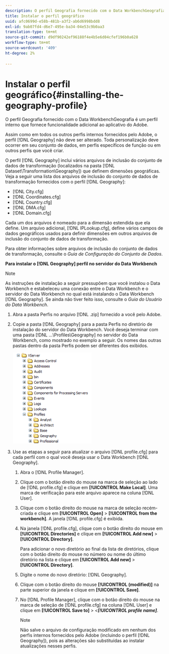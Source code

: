 ```yaml
---
description: O perfil Geografia fornecido com o Data WorkbenchGeografia é um perfil interno que fornece funcionalidade adicional ao aplicativo do Adobe.
title: Instalar o perfil geográfico
uuid: afc0699d-e58b-481b-a3f2-ab6d6998bdd8
exl-id: 9ab07fd4-d6e7-495e-ba34-04e53c9b0aa3
translation-type: tm+mt
source-git-commit: d9df90242ef96188f4e4b5e6d04cfef196b0a628
workflow-type: tm+mt
source-wordcount: '409'
ht-degree: 2%

---
```


# Instalar o perfil geográfico{#installing-the-geography-profile}

O perfil Geografia fornecido com o Data WorkbenchGeografia é um perfil interno que fornece funcionalidade adicional ao aplicativo do Adobe.

Assim como em todos os outros perfis internos fornecidos pelo Adobe, o perfil [!DNL Geography] não deve ser alterado. Toda personalização deve ocorrer em seu conjunto de dados, em perfis específicos de função ou em outros perfis que você criar.

O perfil [!DNL Geography] inclui vários arquivos de inclusão do conjunto de dados de transformação (localizados na pasta [!DNL Dataset\Transformation\Geography]) que definem dimensões geográficas. Veja a seguir uma lista dos arquivos de inclusão do conjunto de dados de transformação fornecidos com o perfil [!DNL Geography]:

* [!DNL City.cfg]
* [!DNL Coordinates.cfg]
* [!DNL Country.cfg]
* [!DNL DMA.cfg]
* [!DNL Domain.cfg]

Cada um dos arquivos é nomeado para a dimensão estendida que ela define. Um arquivo adicional, [!DNL IPLookup.cfg], define vários campos de dados geográficos usados para definir dimensões em outros arquivos de inclusão do conjunto de dados de transformação.

Para obter informações sobre arquivos de inclusão do conjunto de dados de transformação, consulte o *Guia de Configuração do Conjunto de Dados*.

**Para instalar o  [!DNL Geography] perfil no servidor do Data Workbench**

>[!NOTE]
>
>As instruções de instalação a seguir pressupõem que você instalou o Data Workbench e estabeleceu uma conexão entre o Data Workbench e o servidor do Data Workbench no qual está instalando o Data Workbench [!DNL Geography]. Se ainda não tiver feito isso, consulte o *Guia do Usuário do Data Workbench*.

1. Abra a pasta Perfis no arquivo [!DNL .zip] fornecido a você pelo Adobe.
1. Copie a pasta [!DNL Geography] para a pasta Perfis no diretório de instalação do servidor do Data Workbench. Você deseja terminar com uma pasta [!DNL ...\Profiles\Geography] no servidor do Data Workbench, como mostrado no exemplo a seguir. Os nomes das outras pastas dentro da pasta Perfis podem ser diferentes dos exibidos.

   ![Informações da etapa](assets/Geo_installProfiles_dir.png)

1. Use as etapas a seguir para atualizar o arquivo [!DNL profile.cfg] para cada perfil com o qual você deseja usar o Data Workbench [!DNL Geography].

   1. Abra o [!DNL Profile Manager].
   1. Clique com o botão direito do mouse na marca de seleção ao lado de [!DNL profile.cfg] e clique em **[!UICONTROL Make Local]**. Uma marca de verificação para este arquivo aparece na coluna [!DNL User].

   1. Clique com o botão direito do mouse na marca de seleção recém-criada e clique em **[!UICONTROL Open]** > **[!UICONTROL from the workbench]**. A janela [!DNL profile.cfg] é exibida.

   1. Na janela [!DNL profile.cfg], clique com o botão direito do mouse em **[!UICONTROL Directories]** e clique em **[!UICONTROL Add new]** > **[!UICONTROL Directory]**.

      Para adicionar o novo diretório ao final da lista de diretórios, clique com o botão direito do mouse no número ou nome do último diretório na lista e clique em **[!UICONTROL Add new]** > **[!UICONTROL Directory]**.

   1. Digite o nome do novo diretório: [!DNL Geography].
   1. Clique com o botão direito do mouse **[!UICONTROL (modified)]** na parte superior da janela e clique em **[!UICONTROL Save]**.

   1. No [!DNL Profile Manager], clique com o botão direito do mouse na marca de seleção de [!DNL profile.cfg] na coluna [!DNL User] e clique em **[!UICONTROL Save to]** > *&lt;**[!UICONTROL profile name]***.

      >[!NOTE]
      >
      >Não salve o arquivo de configuração modificado em nenhum dos perfis internos fornecidos pelo Adobe (incluindo o perfil [!DNL Geography]), pois as alterações são substituídas ao instalar atualizações nesses perfis.
